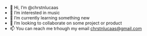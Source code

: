 - 👋 Hi, I’m @chrstnlucaas
- 👀 I’m interested in music
- 🌱 I’m currently learning something new
- 💞️ I’m looking to collaborate on some project or product
- 📫 You can reach me trhough my email chrstnlucaas@gmail.com

<!---
chrstnlucaas/chrstnlucaas is a ✨ special ✨ repository because its `README.md` (this file) appears on your GitHub profile.
You can click the Preview link to take a look at your changes.
--->
